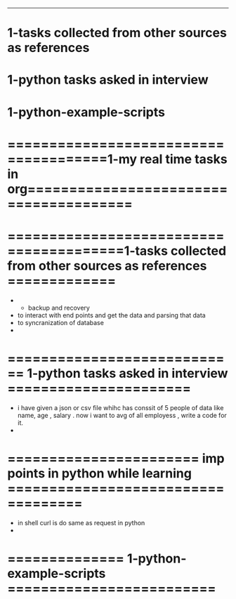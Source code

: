 ---

# 1-tasks collected from other sources  as references
# 1-python tasks asked in interview 
# 1-python-example-scripts 
# 
# 
# 
# 
# 
# 
# 
# 
# 
# 
# 
# ======================================1-my real time tasks in org======================================= 


# ========================================1-tasks collected from other sources  as references =============
- - backup and recovery 
- to interact with end points and get the data and parsing that data
- to syncranization of database
- 

# ============================ 1-python tasks asked in interview  ======================

- i have given a json or csv file whihc has conssit of 5 people of data like name, age , salary . now i want to avg of all employess , write a code for it.
- 


# =======================  imp points in python while learning ===================================
- in  shell  curl is do same as request in python
-

# ============== 1-python-example-scripts =========================


